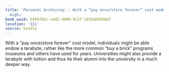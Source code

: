 ```yaml
---
title: 'Personal Archiving: : With a “pay once/store forever” cost model, individuals
  migh…'
book_uuid: b456f02c-cdd2-4980-9c2f-1833abb938df
location: '311'
source: kindle
---
```


With a “pay once/store forever” cost model, individuals might be able endow a terabyte, rather like the more common “buy a brick” programs museums and others have used for years. Universities might also provide a terabyte with tuition and thus tie their alumni into the university in a much deeper way.
